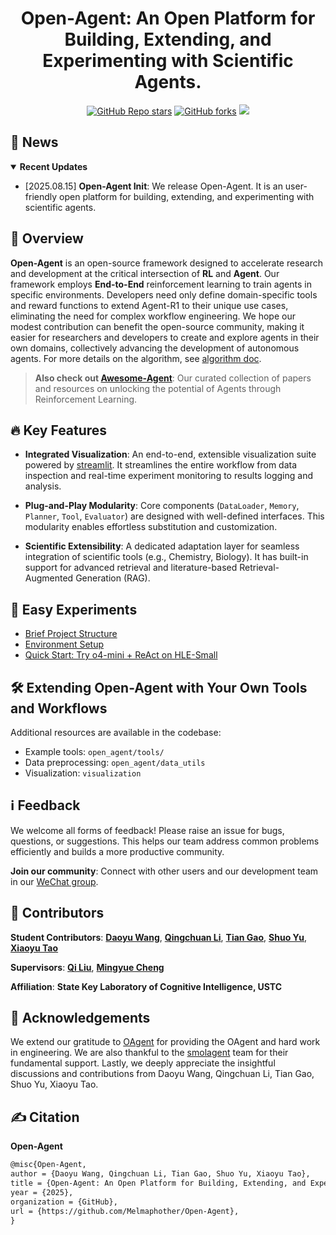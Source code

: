 <h1 align="center"> Open-Agent: An Open Platform for Building, Extending, and Experimenting with Scientific Agents. </h1>

<p align="center">
  <a href="https://github.com/Melmaphother/Open-Agent/stargazers"><img src="https://img.shields.io/github/stars/Melmaphother/Open-Agent" alt="GitHub Repo stars"></a>
  <a href="https://github.com/Melmaphother/Open-Agent/network/members"><img src="https://img.shields.io/github/forks/Melmaphother/Open-Agent" alt="GitHub forks"></a>
  <a href="https://github.com/Melmaphother/Open-Agent/blob/main/assets/wechat.jpeg"><img src="https://img.shields.io/badge/微信-green?logo=wechat&amp"></a>
</p>

## 📢 News

<details open>
<summary><b>Recent Updates</b></summary>

- [2025.08.15] **Open-Agent Init**: We release Open-Agent. It is an user-friendly open platform for building, extending, and experimenting with scientific agents.

</details>

## 🧠 Overview

**Open-Agent** is an open-source framework designed to accelerate research and development at the critical intersection of **RL** and **Agent**. Our framework employs **End-to-End** reinforcement learning to train agents in specific environments. Developers need only define domain-specific tools and reward functions to extend Agent-R1 to their unique use cases, eliminating the need for complex workflow engineering. We hope our modest contribution can benefit the open-source community, making it easier for researchers and developers to create and explore agents in their own domains, collectively advancing the development of autonomous agents. For more details on the algorithm, see [algorithm doc](https://github.com/0russwest0/Agent-R1/blob/main/docs/algorithm/algorithm.md).

> **Also check out [Awesome-Agent](https://github.com/0russwest0/Awesome-Agent-RL)**: Our curated collection of papers and resources on unlocking the potential of Agents through Reinforcement Learning.

## 🔥 Key Features

- **Integrated Visualization**: An end-to-end, extensible visualization suite powered by [streamlit](https://github.com/streamlit/streamlit). It streamlines the entire workflow from data inspection and real-time experiment monitoring to results logging and analysis.

- **Plug-and-Play Modularity**: Core components (`DataLoader`, `Memory`, `Planner`, `Tool`, `Evaluator`) are designed with well-defined interfaces. This modularity enables effortless substitution and customization.

- **Scientific Extensibility**: A dedicated adaptation layer for seamless integration of scientific tools (e.g., Chemistry, Biology). It has built-in support for advanced retrieval and literature-based Retrieval-Augmented Generation (RAG).

## 🚀 Easy Experiments

- [Brief Project Structure](https://github.com/Melmaphother/Open-Agent/blob/main/docs/project_structure.md)
- [Environment Setup](https://github.com/Melmaphother/Open-Agent/blob/main/docs/installation.md)
- [Quick Start: Try o4-mini + ReAct on HLE-Small](https://github.com/Melmaphother/Open-Agent/blob/main/docs/quickstart.md)

## 🛠️ Extending Open-Agent with Your Own Tools and Workflows

Additional resources are available in the codebase:

- Example tools: `open_agent/tools/`
- Data preprocessing: `open_agent/data_utils`
- Visualization: `visualization`

## ℹ️ Feedback

We welcome all forms of feedback! Please raise an issue for bugs, questions, or suggestions. This helps our team address common problems efficiently and builds a more productive community.

**Join our community**: Connect with other users and our development team in our [WeChat group](https://github.com/Melmaphother/Open-Agent/assets/wechat.jpeg).

## 🤝 Contributors

**Student Contributors**: [**Daoyu Wang**](https://github.com/Melmaphother), [**Qingchuan Li**](https://github.com/wufeiwuwoshihua), [**Tian Gao**](https://github.com/SkyeGT), [**Shuo Yu**](https://github.com/fishsure), [**Xiaoyu Tao**](https://github.com/Xiaoyu-Tao)

**Supervisors**: [**Qi Liu**](http://staff.ustc.edu.cn/~qiliuql/), [**Mingyue Cheng**](https://mingyue-cheng.github.io/)

**Affiliation**: **State Key Laboratory of Cognitive Intelligence, USTC**

## 🥰 Acknowledgements

We extend our gratitude to [OAgent](https://github.com/OPPO-PersonalAI/OAgents) for providing the OAgent and hard work in engineering. We are also thankful to the [smolagent](https://github.com/huggingface/smolagents) team for their fundamental support. Lastly, we deeply appreciate the insightful discussions and contributions from Daoyu Wang, Qingchuan Li, Tian Gao, Shuo Yu, Xiaoyu Tao.

## ✍️ Citation

**Open-Agent**

```md
@misc{Open-Agent,
author = {Daoyu Wang, Qingchuan Li, Tian Gao, Shuo Yu, Xiaoyu Tao},
title = {Open-Agent: An Open Platform for Building, Extending, and Experimenting with Scientific Agents.},
year = {2025},
organization = {GitHub},
url = {https://github.com/Melmaphother/Open-Agent},
}
```
